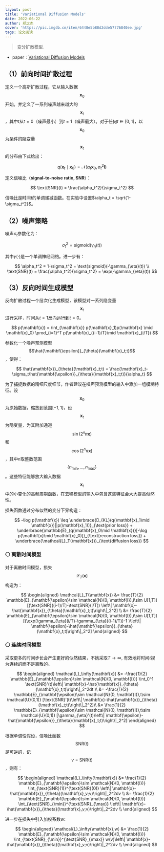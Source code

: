 ```yaml
---
layout: post
title: 'Variational Diffusion Models'
date: 2022-06-22
author: 郑之杰
cover: 'https://pic.imgdb.cn/item/6440e5b80d2dde57776840ee.jpg'
tags: 论文阅读
---
```


> 变分扩散模型.

- paper：[Variational Diffusion Models](https://arxiv.org/abs/2107.00630)

## （1）前向时间扩散过程

定义一个高斯扩散过程，它从输入数据$$\mathbf{x}_0$$开始，并定义了一系列噪声越来越大的$$\mathbf{x}_t$$，其中$t$从$t=0$（噪声最小）到$t=1$（噪声最大）。对于任何$t∈[0, 1]$，以$$\mathbf{x}_0$$为条件的隐变量$$\mathbf{x}_t$$的分布由下式给出：

$$
q(\mathbf{x}_t \mid \mathbf{x}_0) = \mathcal{N}(\alpha_t \mathbf{x}_0, \sigma_t^2 \mathbf{I})
$$

定义信噪比（**signal-to-noise ratio, SNR**）：

$$
\text{SNR}(t) = \frac{\alpha_t^2}{\sigma_t^2}
$$

信噪比是时间$t$的单调递减函数。在实验中设置$\alpha_t = \sqrt{1-\sigma_t^2}$。

## （2）噪声策略

噪声$\sigma_t$参数化为：

$$
\sigma_t^2 = \text{sigmoid}(\gamma_{\eta}(t))
$$

其中$\gamma(\cdot)$是一个单调神经网络。进一步有：

$$
\alpha_t^2 = 1-\sigma_t^2 =  \text{sigmoid}(-\gamma_{\eta}(t)) \\
\text{SNR}(t) = \frac{\alpha_t^2}{\sigma_t^2} = \exp(-\gamma_{\eta}(t))
$$

## （3）反向时间生成模型

反向扩散过程一个层次化生成模型，该模型对一系列隐变量$$\mathbf{x}_t$$进行采样，时间从$t=1$反向运行到$t=0$。

$$
p(\mathbf{x}) = \int_{\mathbf{x}} p(\mathbf{x}_1)p(\mathbf{x} \mid \mathbf{x}_0) \prod_{i=1}^T p(\mathbf{x}_{(i-1)/T}\mid \mathbf{x}_{i/T})
$$

参数化一个噪声预测模型$$\hat{\mathbf{\epsilon}}_{\theta}(\mathbf{x}_t;t)$$，使得：

$$
\hat{\mathbf{x}}_{\theta}(\mathbf{x}_t;t) = \frac{\mathbf{x}_t-\sigma_t\hat{\mathbf{\epsilon}}_{\theta}(\mathbf{x}_t;t)}{\alpha_t}
$$

为了捕捉数据的精细尺度细节，作者建议在噪声预测模型的输入中添加一组模糊特征。设$$\mathbf{x}_0$$为原始数据，缩放到范围$[-1,1]$，设$$\mathbf{x}_t$$为隐变量，为其附加通道$$\sin(2^n\pi \mathbf{x})$$和$$\cos(2^n\pi \mathbf{x})$$，其中$n$取整数范围$$\{n_{\min},...,n_{\max}\}$$。这些特征能够放大输入数据$$\mathbf{x}_t$$中的小变化的高频周期函数，在去噪模型的输入中包含这些特征会大大提高似然性。

损失函数通过分布似然的变分下界构造：

$$
-\log p(\mathbf{x}) \leq \underbrace{D_{KL}(q(\mathbf{x}_1\mid \mathbf{x})||p(\mathbf{x}_1))}_{\text{prior loss}} + \underbrace{\mathbb{E}_{q(\mathbf{x}_0\mid \mathbf{x})}[-\log p(\mathbf{x}\mid \mathbf{x}_0)]}_{\text{reconstruction loss}} + \underbrace{\mathcal{L}_T(\mathbf{x})}_{\text{diffusion loss}}
$$

### ⚪ 离散时间模型

对于离散时间模型，损失$$\mathcal{L}_T(\mathbf{x})$$构造为：

$$
\begin{aligned}
\mathcal{L}_T(\mathbf{x}) &= \frac{T}{2} \mathbb{E}_{\mathbf{\epsilon}\sim \mathcal{N}(0, \mathbf{I}),i\sim U[1,T]} [(\text{SNR}((i-1)/T)-\text{SNR}(i/T)) \left\| \mathbf{x}-\hat{\mathbf{x}}_{\theta}(\mathbf{x}_t;t)\right\|_2^2] \\
&= \frac{T}{2} \mathbb{E}_{\mathbf{\epsilon}\sim \mathcal{N}(0, \mathbf{I}),i\sim U[1,T]} [(\exp(\gamma_{\eta}(i/T)-\gamma_{\eta}((i-1)/T))-1 )\left\| \mathbf{\epsilon}-\hat{\mathbf{\epsilon}}_{\theta}(\mathbf{x}_t;t)\right\|_2^2]
\end{aligned}
$$

### ⚪ 连续时间模型

采取更多的时间步长会产生更好的似然结果，不妨采取$T→ ∞$, 有效地将时间$t$视为连续的而不是离散的。

$$
\begin{aligned}
\mathcal{L}_\infty(\mathbf{x}) &= -\frac{1}{2} \mathbb{E}_{\mathbf{\epsilon}\sim \mathcal{N}(0, \mathbf{I})} \int_0^1 \text{SNR}'(t)\left\| \mathbf{x}-\hat{\mathbf{x}}_{\theta}(\mathbf{x}_t;t)\right\|_2^2dt \\
&= -\frac{1}{2} \mathbb{E}_{\mathbf{\epsilon}\sim \mathcal{N}(0, \mathbf{I}),t\sim \mathcal{U}(0,1)} [\text{SNR}'(t)\left\| \mathbf{x}-\hat{\mathbf{x}}_{\theta}(\mathbf{x}_t;t)\right\|_2^2]\\
&= \frac{1}{2} \mathbb{E}_{\mathbf{\epsilon}\sim \mathcal{N}(0, \mathbf{I}),t\sim \mathcal{U}(0,1)} [\gamma_{\eta}'(t)\left\| \mathbf{\epsilon}-\hat{\mathbf{\epsilon}}_{\theta}(\mathbf{x}_t;t)\right\|_2^2]
\end{aligned}
$$

根据单调性假设，信噪比函数$$\text{SNR}(t)$$是可逆的，记$$v=\text{SNR}(t)$$，则有：

$$
\begin{aligned}
\mathcal{L}_\infty(\mathbf{x}) &= \frac{1}{2} \mathbb{E}_{\mathbf{\epsilon}\sim \mathcal{N}(0, \mathbf{I})} \int_{\text{SNR}(1)}^{\text{SNR}(0)} \left\| \mathbf{x}-\hat{\mathbf{x}}_{\theta}(\mathbf{x}_v;v)\right\|_2^2dv \\
&= \frac{1}{2} \mathbb{E}_{\mathbf{\epsilon}\sim \mathcal{N}(0, \mathbf{I})} \int_{\text{SNR}_{\min}}^{\text{SNR}_{\max}} \left\| \mathbf{x}-\hat{\mathbf{x}}_{\theta}(\mathbf{x}_v;v)\right\|_2^2dv \\
\end{aligned}
$$

进一步在损失中引入加权系数$w$:

$$
\begin{aligned}
\mathcal{L}_\infty(\mathbf{x},w) &= \frac{1}{2} \mathbb{E}_{\mathbf{\epsilon}\sim \mathcal{N}(0, \mathbf{I})} \int_{\text{SNR}_{\min}}^{\text{SNR}_{\max}} w(v)\left\| \mathbf{x}-\hat{\mathbf{x}}_{\theta}(\mathbf{x}_v;v)\right\|_2^2dv \\
\end{aligned}
$$